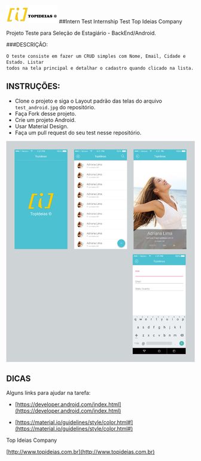 ![topideias logo](topideias.png)
##Intern Test
Internship Test Top Ideias Company

Projeto Teste para Seleção de Estagiário - BackEnd/Android.

###DESCRIÇÃO:


    O teste consiste em fazer um CRUD simples com Nome, Email, Cidade e Estado. Listar
    todos na tela principal e detalhar o cadastro quando clicado na lista.


## INSTRUÇÕES:

- Clone o projeto e siga o Layout padrão das telas do arquivo `test_android.jpg` do repositório.
- Faça Fork desse projeto.
- Crie um projeto Android.
- Usar Material Design.
- Faça um pull request do seu test nesse repositório.


![test_android android](test_android.jpg)


## DICAS

Alguns links para ajudar na tarefa:

- [https://developer.android.com/index.html](https://developer.android.com/index.html)

- [https://material.io/guidelines/style/color.html#](https://material.io/guidelines/style/color.html#)








Top Ideias Company

[http://www.topideias.com.br](http://www.topideias.com.br)
